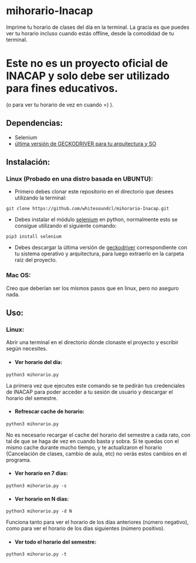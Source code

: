 # mihorario-Inacap
Imprime tu horario de clases del día en la terminal. La gracia es que puedes ver tu horario incluso cuando estás offline, desde la comodidad de tu terminal.

# Este no es un proyecto oficial de INACAP y solo debe ser utilizado para fines educativos.
(o para ver tu horario de vez en cuando =) ).

## Dependencias:
- Selenium 
- [última versión de GECKODRIVER para tu arquitectura y SO](https://github.com/mozilla/geckodriver/releases)

## Instalación:
### Linux (Probado en una distro basada en UBUNTU):
- Primero debes clonar este repositorio en el directorio que desees utilizando la terminal:
```terminal
git clone https://github.com/whitesoundcl/mihorario-Inacap.git
```
- Debes instalar el módulo [selenium](https://www.seleniumhq.org/projects/webdriver/) en python, normalmente esto se consigue utilizando el siguiente comando: 
```terminal
pip3 install selenium
```
- Debes descargar la última versión de [geckodriver](https://github.com/mozilla/geckodriver/releases) correspondiente con tu sistema operativo y arquitectura, para luego extraerlo en la carpeta raíz del proyecto.
### Mac OS:
Creo que deberían ser los mísmos pasos que en linux, pero no aseguro nada.

## Uso:
### Linux:
Abrir una terminal en el directorio dónde clonaste el proyecto y escribir según necesites.
- #### Ver horario del día:
```terminal
python3 mihorario.py
```
La primera vez que ejecutes este comando se te pedirán tus credenciales de INACAP para poder acceder a tu sesión de usuario y descargar el horario del semestre.
- #### Refrescar cache de horario:
```terminal
python3 mihorario.py
```
No es necesario recargar el cache del horario del semestre a cada rato, con tal de que se haga de vez en cuando basta y sobra. Si te quedas con el mismo cache durante mucho tiempo, y te actualizaron el horario (Cancelación de clases, cambio de aula, etc) no verás estos cambios en el programa.
- #### Ver horario en 7 días:
```terminal
python3 mihorario.py -s
```
- #### Ver horario en N días:
```terminal
python3 mihorario.py -d N
```
Funciona tanto para ver el horario de los días anteriores (número negativo), como para ver el horario de los días siguientes (número positivo).
- #### Ver todo el horario del semestre:
```terminal
python3 mihorario.py -t
```
